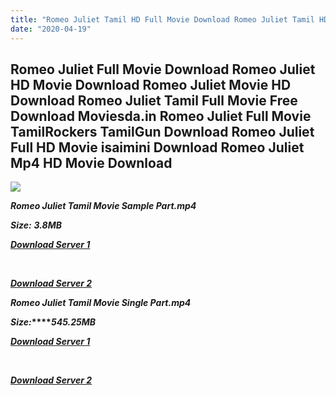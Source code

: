 ```yaml
---
title: "Romeo Juliet Tamil HD Full Movie Download Romeo Juliet Tamil HD Movie Download"
date: "2020-04-19"
---
```


## Romeo Juliet Full Movie Download Romeo Juliet HD Movie Download Romeo Juliet Movie HD Download Romeo Juliet Tamil Full Movie Free Download Moviesda.in Romeo Juliet Full Movie TamilRockers TamilGun Download Romeo Juliet Full HD Movie isaimini Download Romeo Juliet Mp4 HD Movie Download

![](https://images.moviebuff.com/9ac9c555-bdc3-44ec-938a-f0ea183c5a8e?w=1000)

**_Romeo Juliet Tamil Movie Sample Part.mp4_**

**_Size:_** **_3.8MB_**

**_[Download Server 1](http://s1.uptofiles.net//files/Tamil{300377c8a1a3ba2999b4bbe3381b1ea1a812b0b70d21946c68d529294a5c2999}202015{300377c8a1a3ba2999b4bbe3381b1ea1a812b0b70d21946c68d529294a5c2999}20Movies/Romeo{300377c8a1a3ba2999b4bbe3381b1ea1a812b0b70d21946c68d529294a5c2999}20Juliet{300377c8a1a3ba2999b4bbe3381b1ea1a812b0b70d21946c68d529294a5c2999}20(2015)/Romeo{300377c8a1a3ba2999b4bbe3381b1ea1a812b0b70d21946c68d529294a5c2999}20Juliet{300377c8a1a3ba2999b4bbe3381b1ea1a812b0b70d21946c68d529294a5c2999}20Mp4{300377c8a1a3ba2999b4bbe3381b1ea1a812b0b70d21946c68d529294a5c2999}20HD/Romeo{300377c8a1a3ba2999b4bbe3381b1ea1a812b0b70d21946c68d529294a5c2999}20Juliet{300377c8a1a3ba2999b4bbe3381b1ea1a812b0b70d21946c68d529294a5c2999}20HD{300377c8a1a3ba2999b4bbe3381b1ea1a812b0b70d21946c68d529294a5c2999}20Sample.mp4)_**

**_[  
](http://s1.uptofiles.net//files/Tamil{300377c8a1a3ba2999b4bbe3381b1ea1a812b0b70d21946c68d529294a5c2999}202015{300377c8a1a3ba2999b4bbe3381b1ea1a812b0b70d21946c68d529294a5c2999}20Movies/Romeo{300377c8a1a3ba2999b4bbe3381b1ea1a812b0b70d21946c68d529294a5c2999}20Juliet{300377c8a1a3ba2999b4bbe3381b1ea1a812b0b70d21946c68d529294a5c2999}20(2015)/Romeo{300377c8a1a3ba2999b4bbe3381b1ea1a812b0b70d21946c68d529294a5c2999}20Juliet{300377c8a1a3ba2999b4bbe3381b1ea1a812b0b70d21946c68d529294a5c2999}20Mp4{300377c8a1a3ba2999b4bbe3381b1ea1a812b0b70d21946c68d529294a5c2999}20HD/Romeo{300377c8a1a3ba2999b4bbe3381b1ea1a812b0b70d21946c68d529294a5c2999}20Juliet{300377c8a1a3ba2999b4bbe3381b1ea1a812b0b70d21946c68d529294a5c2999}20HD{300377c8a1a3ba2999b4bbe3381b1ea1a812b0b70d21946c68d529294a5c2999}20Sample.mp4)_**

**_[Download Server 2](http://s1.uptofiles.net//files/Tamil{300377c8a1a3ba2999b4bbe3381b1ea1a812b0b70d21946c68d529294a5c2999}202015{300377c8a1a3ba2999b4bbe3381b1ea1a812b0b70d21946c68d529294a5c2999}20Movies/Romeo{300377c8a1a3ba2999b4bbe3381b1ea1a812b0b70d21946c68d529294a5c2999}20Juliet{300377c8a1a3ba2999b4bbe3381b1ea1a812b0b70d21946c68d529294a5c2999}20(2015)/Romeo{300377c8a1a3ba2999b4bbe3381b1ea1a812b0b70d21946c68d529294a5c2999}20Juliet{300377c8a1a3ba2999b4bbe3381b1ea1a812b0b70d21946c68d529294a5c2999}20Mp4{300377c8a1a3ba2999b4bbe3381b1ea1a812b0b70d21946c68d529294a5c2999}20HD/Romeo{300377c8a1a3ba2999b4bbe3381b1ea1a812b0b70d21946c68d529294a5c2999}20Juliet{300377c8a1a3ba2999b4bbe3381b1ea1a812b0b70d21946c68d529294a5c2999}20HD{300377c8a1a3ba2999b4bbe3381b1ea1a812b0b70d21946c68d529294a5c2999}20Sample.mp4)_**

**_Romeo Juliet Tamil Movie Single Part.mp4_**

**_Size:_****_545.25MB_**

**_[Download Server 1](http://s1.uptofiles.net//files/Tamil{300377c8a1a3ba2999b4bbe3381b1ea1a812b0b70d21946c68d529294a5c2999}202015{300377c8a1a3ba2999b4bbe3381b1ea1a812b0b70d21946c68d529294a5c2999}20Movies/Romeo{300377c8a1a3ba2999b4bbe3381b1ea1a812b0b70d21946c68d529294a5c2999}20Juliet{300377c8a1a3ba2999b4bbe3381b1ea1a812b0b70d21946c68d529294a5c2999}20(2015)/Romeo{300377c8a1a3ba2999b4bbe3381b1ea1a812b0b70d21946c68d529294a5c2999}20Juliet{300377c8a1a3ba2999b4bbe3381b1ea1a812b0b70d21946c68d529294a5c2999}20Mp4{300377c8a1a3ba2999b4bbe3381b1ea1a812b0b70d21946c68d529294a5c2999}20HD/Romeo{300377c8a1a3ba2999b4bbe3381b1ea1a812b0b70d21946c68d529294a5c2999}20Juliet{300377c8a1a3ba2999b4bbe3381b1ea1a812b0b70d21946c68d529294a5c2999}20HD.mp4)_**

**_[  
](http://s1.uptofiles.net//files/Tamil{300377c8a1a3ba2999b4bbe3381b1ea1a812b0b70d21946c68d529294a5c2999}202015{300377c8a1a3ba2999b4bbe3381b1ea1a812b0b70d21946c68d529294a5c2999}20Movies/Romeo{300377c8a1a3ba2999b4bbe3381b1ea1a812b0b70d21946c68d529294a5c2999}20Juliet{300377c8a1a3ba2999b4bbe3381b1ea1a812b0b70d21946c68d529294a5c2999}20(2015)/Romeo{300377c8a1a3ba2999b4bbe3381b1ea1a812b0b70d21946c68d529294a5c2999}20Juliet{300377c8a1a3ba2999b4bbe3381b1ea1a812b0b70d21946c68d529294a5c2999}20Mp4{300377c8a1a3ba2999b4bbe3381b1ea1a812b0b70d21946c68d529294a5c2999}20HD/Romeo{300377c8a1a3ba2999b4bbe3381b1ea1a812b0b70d21946c68d529294a5c2999}20Juliet{300377c8a1a3ba2999b4bbe3381b1ea1a812b0b70d21946c68d529294a5c2999}20HD.mp4)_**

**_[Download Server 2](http://s1.uptofiles.net//files/Tamil{300377c8a1a3ba2999b4bbe3381b1ea1a812b0b70d21946c68d529294a5c2999}202015{300377c8a1a3ba2999b4bbe3381b1ea1a812b0b70d21946c68d529294a5c2999}20Movies/Romeo{300377c8a1a3ba2999b4bbe3381b1ea1a812b0b70d21946c68d529294a5c2999}20Juliet{300377c8a1a3ba2999b4bbe3381b1ea1a812b0b70d21946c68d529294a5c2999}20(2015)/Romeo{300377c8a1a3ba2999b4bbe3381b1ea1a812b0b70d21946c68d529294a5c2999}20Juliet{300377c8a1a3ba2999b4bbe3381b1ea1a812b0b70d21946c68d529294a5c2999}20Mp4{300377c8a1a3ba2999b4bbe3381b1ea1a812b0b70d21946c68d529294a5c2999}20HD/Romeo{300377c8a1a3ba2999b4bbe3381b1ea1a812b0b70d21946c68d529294a5c2999}20Juliet{300377c8a1a3ba2999b4bbe3381b1ea1a812b0b70d21946c68d529294a5c2999}20HD.mp4)_**
